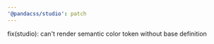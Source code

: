 ```yaml
---
'@pandacss/studio': patch
---
```


fix(studio): can't render semantic color token without base definition
